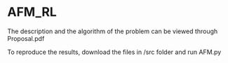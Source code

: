 # AFM_RL
The description and the algorithm of the problem can be viewed through Proposal.pdf

To reproduce the results, download the files in /src folder and run AFM.py 
